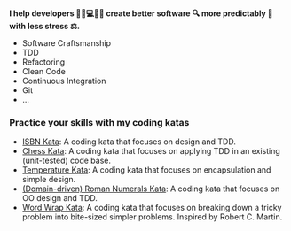 **I help developers :woman_office_worker::computer::man_office_worker: create better software :mag: more predictably :compass: with less stress :balance_scale:.**

* Software Craftsmanship
* TDD
* Refactoring
* Clean Code
* Continuous Integration
* Git
* ...

### Practice your skills with my coding katas

* [ISBN Kata](https://github.com/kraemer-raimund/isbn-kata): A coding kata that focuses on design and TDD.
* [Chess Kata](https://github.com/kraemer-raimund/chess-kata): A coding kata that focuses on applying TDD in an existing (unit-tested) code base.
* [Temperature Kata](https://github.com/kraemer-raimund/temperature-kata): A coding kata that focuses on encapsulation and simple design.
* [(Domain-driven) Roman Numerals Kata](https://github.com/kraemer-raimund/roman-numerals-kata): A coding kata that focuses on OO design and TDD.
* [Word Wrap Kata](https://github.com/kraemer-raimund/word-wrap-kata): A coding kata that focuses on breaking down a tricky problem into bite-sized simpler problems. Inspired by Robert C. Martin. 
